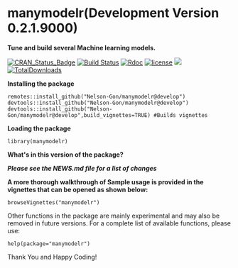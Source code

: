# manymodelr(Development Version 0.2.1.9000)

**Tune and build several Machine learning models.**

[![CRAN_Status_Badge](https://www.r-pkg.org/badges/version/manymodelr)](https://cran.r-project.org/package=manymodelr)
[![Build Status](https://travis-ci.org/Nelson-Gon/manymodelr.png?branch=master)](https://travis-ci.org/Nelson-Gon/manymodelr)
[![Rdoc](http://www.rdocumentation.org/badges/version/manymodelr)](http://www.rdocumentation.org/packages/manymodelr) 
[![license](https://img.shields.io/badge/license-GPL--2-blue.svg)](https://www.gnu.org/licenses/old-licenses/gpl-2.0.html)
[![](https://cranlogs.r-pkg.org/badges/manymodelr)](https://cran.r-project.org/package=manymodelr)
[![TotalDownloads](http://cranlogs.r-pkg.org/badges/grand-total/manymodelr?color=yellow)](https://cran.r-project.org/package=manymodelr)

**Installing the package**

```
remotes::install_github("Nelson-Gon/manymodelr@develop")
devtools::install_github("Nelson-Gon/manymodelr@develop")
devtools::install_github("Nelson-Gon/manymodelr@develop",build_vignettes=TRUE) #Builds vignettes
```


**Loading the package**

`library(manymodelr)`

**What's in this version of the package?**


***Please see the NEWS.md file for a list of changes***

**A more thorough walkthrough of Sample usage is provided in the vignettes that can be opened as shown below:**

```
browseVignettes("manymodelr")

```



 Other functions in the package are mainly experimental and may also be removed in future versions. For a complete list of available functions, please use:
 
 `help(package="manymodelr")`
 
 Thank You and Happy Coding!
 
